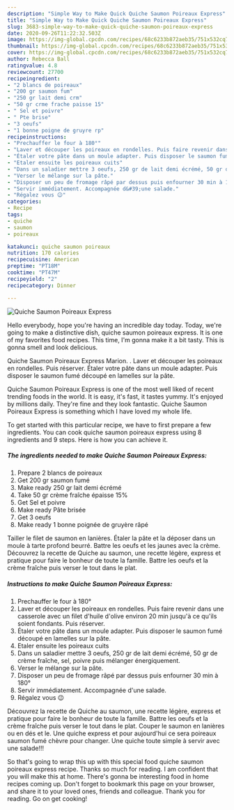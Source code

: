 ```yaml
---
description: "Simple Way to Make Quick Quiche Saumon Poireaux Express"
title: "Simple Way to Make Quick Quiche Saumon Poireaux Express"
slug: 3683-simple-way-to-make-quick-quiche-saumon-poireaux-express
date: 2020-09-26T11:22:32.503Z
image: https://img-global.cpcdn.com/recipes/68c6233b872aeb35/751x532cq70/quiche-saumon-poireaux-express-photo-principale-de-la-recette.jpg
thumbnail: https://img-global.cpcdn.com/recipes/68c6233b872aeb35/751x532cq70/quiche-saumon-poireaux-express-photo-principale-de-la-recette.jpg
cover: https://img-global.cpcdn.com/recipes/68c6233b872aeb35/751x532cq70/quiche-saumon-poireaux-express-photo-principale-de-la-recette.jpg
author: Rebecca Ball
ratingvalue: 4.8
reviewcount: 27700
recipeingredient:
- "2 blancs de poireaux"
- "200 gr saumon fum"
- "250 gr lait demi crm"
- "50 gr crme frache paisse 15"
- " Sel et poivre"
- " Pte brise"
- "3 oeufs"
- "1 bonne poigne de gruyre rp"
recipeinstructions:
- "Prechauffer le four à 180°"
- "Laver et découper les poireaux en rondelles. Puis faire revenir dans une casserole avec un filet d&#39;huile d&#39;olive environ 20 min jusqu&#39;à ce qu&#39;ils soient fondants. Puis réserver."
- "Étaler votre pâte dans un moule adapter. Puis disposer le saumon fumé découpé en lamelles sur la pâte."
- "Etaler ensuite les poireaux cuits"
- "Dans un saladier mettre 3 oeufs, 250 gr de lait demi écrémé, 50 gr de crème fraîche, sel, poivre puis mélanger énergiquement."
- "Verser le mélange sur la pâte."
- "Disposer un peu de fromage râpé par dessus puis enfourner 30 min à 180°"
- "Servir immédiatement. Accompagnée d&#39;une salade."
- "Régalez vous 😉"
categories:
- Recipe
tags:
- quiche
- saumon
- poireaux

katakunci: quiche saumon poireaux 
nutrition: 170 calories
recipecuisine: American
preptime: "PT18M"
cooktime: "PT47M"
recipeyield: "2"
recipecategory: Dinner

---
```



![Quiche Saumon Poireaux Express](https://img-global.cpcdn.com/recipes/68c6233b872aeb35/751x532cq70/quiche-saumon-poireaux-express-photo-principale-de-la-recette.jpg)

Hello everybody, hope you're having an incredible day today. Today, we're going to make a distinctive dish, quiche saumon poireaux express. It is one of my favorites food recipes. This time, I'm gonna make it a bit tasty. This is gonna smell and look delicious.

Quiche Saumon Poireaux Express Marion. . Laver et découper les poireaux en rondelles. Puis réserver. Étaler votre pâte dans un moule adapter. Puis disposer le saumon fumé découpé en lamelles sur la pâte.

Quiche Saumon Poireaux Express is one of the most well liked of recent trending foods in the world. It is easy, it's fast, it tastes yummy. It's enjoyed by millions daily. They're fine and they look fantastic. Quiche Saumon Poireaux Express is something which I have loved my whole life.


To get started with this particular recipe, we have to first prepare a few ingredients. You can cook quiche saumon poireaux express using 8 ingredients and 9 steps. Here is how you can achieve it.

<!--inarticleads1-->

##### The ingredients needed to make Quiche Saumon Poireaux Express:

1. Prepare 2 blancs de poireaux
1. Get 200 gr saumon fumé
1. Make ready 250 gr lait demi écrémé
1. Take 50 gr crème fraîche épaisse 15%
1. Get  Sel et poivre
1. Make ready  Pâte brisée
1. Get 3 oeufs
1. Make ready 1 bonne poignée de gruyère râpé


Tailler le filet de saumon en lanières. Étaler la pâte et la déposer dans un moule à tarte profond beurré. Battre les oeufs et les jaunes avec la crème. Découvrez la recette de Quiche au saumon, une recette légère, express et pratique pour faire le bonheur de toute la famille. Battre les oeufs et la crème fraîche puis verser le tout dans le plat. 

<!--inarticleads2-->

##### Instructions to make Quiche Saumon Poireaux Express:

1. Prechauffer le four à 180°
1. Laver et découper les poireaux en rondelles. Puis faire revenir dans une casserole avec un filet d&#39;huile d&#39;olive environ 20 min jusqu&#39;à ce qu&#39;ils soient fondants. Puis réserver.
1. Étaler votre pâte dans un moule adapter. Puis disposer le saumon fumé découpé en lamelles sur la pâte.
1. Etaler ensuite les poireaux cuits
1. Dans un saladier mettre 3 oeufs, 250 gr de lait demi écrémé, 50 gr de crème fraîche, sel, poivre puis mélanger énergiquement.
1. Verser le mélange sur la pâte.
1. Disposer un peu de fromage râpé par dessus puis enfourner 30 min à 180°
1. Servir immédiatement. Accompagnée d&#39;une salade.
1. Régalez vous 😉


Découvrez la recette de Quiche au saumon, une recette légère, express et pratique pour faire le bonheur de toute la famille. Battre les oeufs et la crème fraîche puis verser le tout dans le plat. Couper le saumon en lanières ou en dés et le. Une quiche express et pour aujourd&#39;hui ce sera poireaux saumon fumé chèvre pour changer. Une quiche toute simple à servir avec une salade!!! 

So that's going to wrap this up with this special food quiche saumon poireaux express recipe. Thanks so much for reading. I am confident that you will make this at home. There's gonna be interesting food in home recipes coming up. Don't forget to bookmark this page on your browser, and share it to your loved ones, friends and colleague. Thank you for reading. Go on get cooking!

